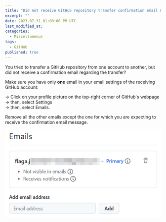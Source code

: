```yaml
---
title: "Did not receive GitHub repository transfer confirmation email message"
excerpt: ""
date: 2023-07-31 01:00:00 PM UTC
last_modified_at:
categories:
  - Miscellaneous
tags: 
  - GitHub
published: true
---
```


You tried to transfer a GitHub repository from one account to another, but did not receive a confirmation email regarding the transfer?

Make sure you have only **one** email in your email settings of the receiving GitHub account:

&rarr; Click on your profile picture on the top-right corner of GitHub's webpage 
<br>
&rarr; then, select Settings 
<br>
&rarr; then, select Emails. 

Remove all the other emails except the one for which you are expecting to receive the confirmation email message.

![GitHub -> Settings -> Emails](/assets/images/2023/2023-07-30-github-settings-emails.png)
